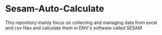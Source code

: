 # Sesam-Auto-Calculate
This repository mainly focus on collecting and managing data from excel and csv files and calculate them in DNV's software called SESAM
